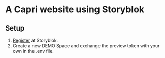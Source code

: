# A Capri website using Storyblok

## Setup

1. [Register](https://app.storyblok.com/#!/signup) at Storyblok.
2. Create a new DEMO Space and exchange the preview token with your own in the .env file.

